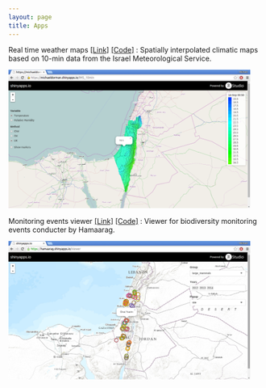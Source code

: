 ```yaml
---
layout: page
title: Apps
--- 
```


Real time weather maps <a href="https://michaeldorman.shinyapps.io/IMS_10min"> [Link]</a> <a href="https://github.com/michaeldorman/IMS_10min"> [Code]</a> 
:   Spatially interpolated climatic maps based on 10-min data from the Israel Meteorological Service.

<img src="/images/ims.png" width="480">

Monitoring events viewer <a href="https://hamaarag.shinyapps.io/viewer"> [Link]</a> <a href="https://github.com/michaeldorman/viewer"> [Code]</a> 
:   Viewer for biodiversity monitoring events conducter by Hamaarag.

<img src="/images/viewer.png" width="480">
